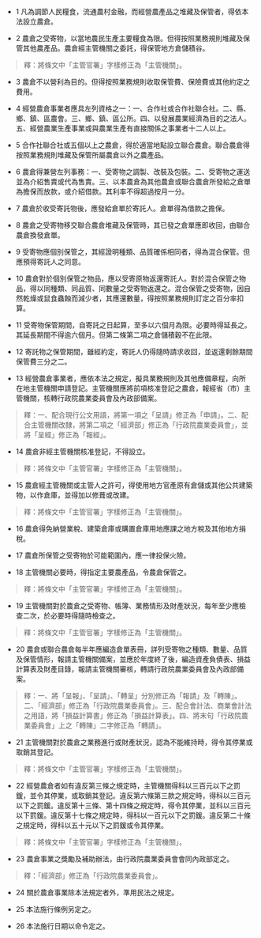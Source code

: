 * 1 凡為調節人民糧食，流通農村金融，而經營農產品之堆藏及保管者，得依本法設立農倉。

* 2 農倉之受寄物，以當地農民生產主要糧食為限。但得按照業務規則堆藏及保管其他農產品。農倉經主管機關之委託，得保管地方倉儲積谷。

> 釋：將條文中「主管官署」字樣修正為「主管機關」。

* 3 農倉不以營利為目的。但得按照業務規則收取保管費、保險費或其他約定之費用。

* 4 經營農倉事業者應具左列資格之一：一、合作社或合作社聯合社。二、縣、鄉、鎮、區農會。三、鄉、鎮、區公所。四、以發展農業經濟為目的之法人。五、經營農業生產事業或與農業生產有直接關係之事業者十二人以上。

* 5 合作社聯合社或五個以上之農倉，得於適當地點設立聯合農倉。聯合農倉得按照業務規則堆藏及保管所屬農倉以外之農產品。

* 6 農倉得兼營左列事務：一、受寄物之調製、改裝及包裝。二、受寄物之運送並為介紹售賣或代為售賣。三、以本農倉為其他農倉或聯合農倉所發給之倉單為擔保而放款，或介紹借款。其利率不得超過按月一分。

* 7 農倉於收受寄託物後，應發給倉單於寄託人。倉單得為借款之擔保。

* 8 農倉之受寄物移交聯合農倉堆藏及保管時，其已發之倉單應即收回，由聯合農倉換發倉單。

* 9 受寄物應個別保管之，其經證明種類、品質確係相同者，得為混合保管。但應預得寄託人之同意。

* 10 農倉對於個別保管之物品，應以受寄原物返還寄託人。對於混合保管之物品，得以同種類、同品質、同數量之受寄物返還之。混合保管之受寄物，因自然乾燥或鼠食蟲蝕而減少者，其應還數量，得按照業務規則訂定之百分率扣算。

* 11 受寄物保管期間，自寄託之日起算，至多以六個月為限。必要時得延長之。其延長期間不得逾六個月。但第二條第二項之倉儲積穀不在此限。

* 12 寄託物之保管期間，雖經約定，寄託人仍得隨時請求收回，並返還剩餘期間保管費三分之二。

* 13 經營農倉事業者，應依本法之規定，擬具業務規則及其他應備章程，向所在地主管機關申請登記。主管機關應將前項核准登記之農倉，報經省（市）主管機關，核轉行政院農業委員會及內政部備案。

> 釋：一、配合現行公文用語，將第一項之「呈請」修正為「申請」。二、配合主管機關改隸，將第二項之「經濟部」修正為「行政院農業委員會」，並將「呈經」修正為「報經」。

* 14 農倉非經主管機關核准登記，不得設立。

> 釋：將條文中「主管官署」字樣修正為「主管機關」。

* 15 農倉經主管機關或主管人之許可，得使用地方官產原有倉儲或其他公共建築物，以作倉庫，並得加以修葺或改建。

> 釋：將條文中「主管官署」字樣修正為「主管機關」。

* 16 農倉得免納營業稅、建築倉庫或購置倉庫用地應課之地方稅及其他地方捐稅。

* 17 農倉所保管之受寄物於可能範圍內，應一律投保火險。

* 18 主管機關必要時，得指定主要農產品，令農倉保管之。

> 釋：將條文中「主管官署」字樣修正為「主管機關」。

* 19 主管機關對於農倉之受寄物、帳簿、業務情形及財產狀況，每年至少應檢查二次，於必要時得隨時檢查之。

> 釋：將條文中「主管官署」字樣修正為「主管機關」。

* 20 農倉或聯合農倉每半年應編造倉單表冊，詳列受寄物之種類、數量、品質及保管情形，報請主管機關備案，並應於年度終了後，編造資產負債表、損益計算表及財產目錄，報請主管機關審核，轉請行政院農業委員會及內政部備案。

> 釋：一、將「呈報」、「呈請」、「轉呈」分別修正為「報請」及「轉陳」。二、「經濟部」修正為「行政院農業委員會」。三、配合會計法、商業會計法之用語，將「損益計算書」修正為「損益計算表」。四、將末句「行政院農業委員會」上之「轉陳」二字修正為「轉請」。

* 21 主管機關對於農倉之業務進行或財產狀況，認為不能維持時，得令其停業或取銷其登記。

> 釋：將條文中「主管官署」字樣修正為「主管機關」。

* 22 經營農倉者如有違反第三條之規定時，主管機關得科以三百元以下之罰鍰，並令其停業，或取銷其登記。違反第六條第三款之規定時，得科以三百元以下之罰鍰。違反第十三條、第十四條之規定時，得令其停業，並科以三百元以下罰鍰。違反第十七條之規定時，得科以一百元以下之罰鍰。違反第二十條之規定時，得科以五十元以下之罰鍰或令其停業。

> 釋：將條文中「主管官署」字樣修正為「主管機關」。

* 23 農倉事業之獎勵及補助辦法，由行政院農業委員會會同內政部定之。

> 釋：「經濟部」修正為「行政院農業委員會」。

* 24 關於農倉事業除本法規定者外，準用民法之規定。

* 25 本法施行條例另定之。

* 26 本法施行日期以命令定之。

